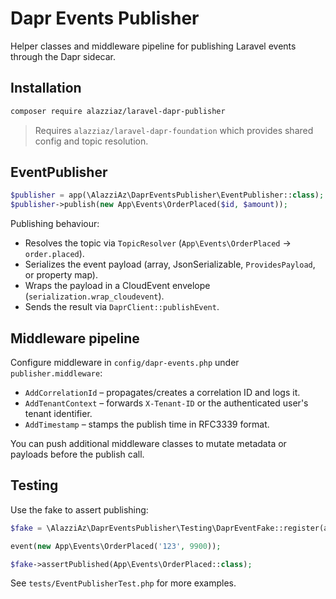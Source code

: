 # Dapr Events Publisher

Helper classes and middleware pipeline for publishing Laravel events through the Dapr sidecar.

## Installation

```bash
composer require alazziaz/laravel-dapr-publisher
```

> Requires `alazziaz/laravel-dapr-foundation` which provides shared config and topic resolution.

## EventPublisher

```php
$publisher = app(\AlazziAz\DaprEventsPublisher\EventPublisher::class);
$publisher->publish(new App\Events\OrderPlaced($id, $amount));
```

Publishing behaviour:

- Resolves the topic via `TopicResolver` (`App\Events\OrderPlaced` → `order.placed`).
- Serializes the event payload (array, JsonSerializable, `ProvidesPayload`, or property map).
- Wraps the payload in a CloudEvent envelope (`serialization.wrap_cloudevent`).
- Sends the result via `DaprClient::publishEvent`.

## Middleware pipeline

Configure middleware in `config/dapr-events.php` under `publisher.middleware`:

- `AddCorrelationId` – propagates/creates a correlation ID and logs it.
- `AddTenantContext` – forwards `X-Tenant-ID` or the authenticated user's tenant identifier.
- `AddTimestamp` – stamps the publish time in RFC3339 format.

You can push additional middleware classes to mutate metadata or payloads before the publish call.

## Testing

Use the fake to assert publishing:

```php
$fake = \AlazziAz\DaprEventsPublisher\Testing\DaprEventFake::register(app());

event(new App\Events\OrderPlaced('123', 9900));

$fake->assertPublished(App\Events\OrderPlaced::class);
```

See `tests/EventPublisherTest.php` for more examples.
